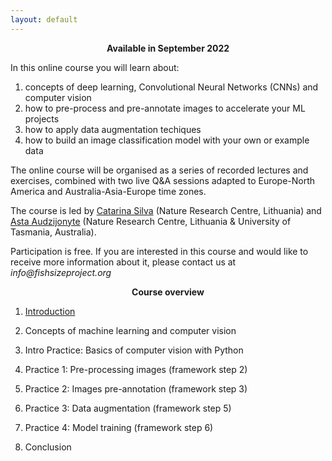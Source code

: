 ```yaml
---
layout: default
---
```



<p align=center> 
  <b>Available in September 2022</b>
</p>


In this online course you will learn about:

1. concepts of deep learning, Convolutional Neural Networks (CNNs) and computer vision
2. how to pre-process and pre-annotate images to accelerate your ML projects 
3. how to apply data augmentation techiques 
4. how to build an image classification model with your own or example data
  

The online course will be organised as a series of recorded lectures and exercises, combined with two live Q&A sessions adapted to Europe-North America and Australia-Asia-Europe time zones.

The course is led by [Catarina Silva](https://www.linkedin.com/in/catarina-ns-silva/) (Nature Research Centre, Lithuania) and [Asta Audzijonyte](https://astaaudzi.com/) (Nature Research Centre, Lithuania & University of Tasmania, Australia). 

Participation is free. 
If you are interested in this course and would like to receive more information about it, please contact us at _info@fishsizeproject.org_

<p></p>
<p></p>

<p align=center> 
  <b>Course overview</b>
</p>

1.  [Introduction](introduction.md)

2.  Concepts of machine learning and computer vision

3.  Intro Practice: Basics of computer vision with Python

4.  Practice 1: Pre-processing images (framework step 2)

5.  Practice 2: Images pre-annotation (framework step 3)

6.  Practice 3: Data augmentation (framework step 5)

7.  Practice 4: Model training (framework step 6)

8.  Conclusion